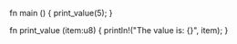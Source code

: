 fn main () {
    print_value(5);
}

fn print_value (item:u8) {
    println!("The value is: {}", item);
}

